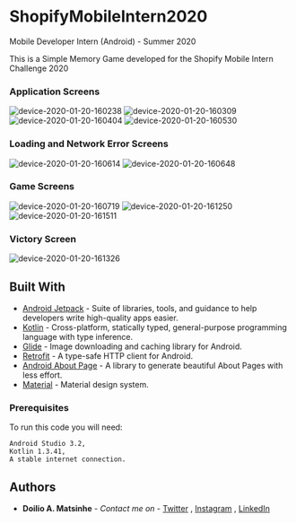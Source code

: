 # ShopifyMobileIntern2020
Mobile Developer Intern (Android) - Summer 2020

This is a Simple Memory Game developed for the Shopify Mobile Intern Challenge 2020


### Application Screens

![device-2020-01-20-160238](https://user-images.githubusercontent.com/38020305/72734119-d35bbe80-3ba1-11ea-85db-913b11f471a9.png)
![device-2020-01-20-160309](https://user-images.githubusercontent.com/38020305/72734123-d35bbe80-3ba1-11ea-9165-8f7221c330f4.png)
![device-2020-01-20-160404](https://user-images.githubusercontent.com/38020305/72734125-d3f45500-3ba1-11ea-8979-9098a1c21f5c.png)
![device-2020-01-20-160530](https://user-images.githubusercontent.com/38020305/72734126-d48ceb80-3ba1-11ea-8917-1e72718c989f.png)

### Loading and Network Error Screens

![device-2020-01-20-160614](https://user-images.githubusercontent.com/38020305/72734127-d48ceb80-3ba1-11ea-9b49-d7615023ea92.png)
![device-2020-01-20-160648](https://user-images.githubusercontent.com/38020305/72734130-d5be1880-3ba1-11ea-9585-24bef484f379.png)

### Game Screens

![device-2020-01-20-160719](https://user-images.githubusercontent.com/38020305/72734132-d656af00-3ba1-11ea-854d-fae2bd1d8810.png)
![device-2020-01-20-161250](https://user-images.githubusercontent.com/38020305/72734136-d656af00-3ba1-11ea-8f82-dabfcebd9a8b.png)
![device-2020-01-20-161511](https://user-images.githubusercontent.com/38020305/72734141-d787dc00-3ba1-11ea-88ca-004f3e70d75f.png)

### Victory Screen

![device-2020-01-20-161326](https://user-images.githubusercontent.com/38020305/72734138-d6ef4580-3ba1-11ea-9a76-3d446ebab3c4.png)

## Built With

* [Android Jetpack](https://developer.android.com/jetpack/?gclid=Cj0KCQjwhJrqBRDZARIsALhp1WQBmjQ4WUpnRT4ETGGR1T_rQG8VU3Ta_kVwiznZASR5y4fgPDRYFqkaAhtfEALw_wcB) - Suite of libraries, tools, and guidance to help developers write high-quality apps easier. 
* [Kotlin](https://kotlinlang.org/) - Cross-platform, statically typed, general-purpose programming language with type inference.
* [Glide](https://github.com/bumptech/glide) - Image downloading and caching library for Android.
* [Retrofit](https://square.github.io/retrofit/) - A type-safe HTTP client for Android.
* [Android About Page](https://github.com/medyo/android-about-page) - A library to generate beautiful About Pages with less effort.
* [Material](https://material.io/) - Material design system.

### Prerequisites

To run this code you will need:

```
Android Studio 3.2,
Kotlin 1.3.41,
A stable internet connection.
```

## Authors

* **Doilio A. Matsinhe**  - *Contact me on* - [Twitter](https://twitter.com/DoilioMatsinhe) , [Instagram](https://www.instagram.com/doiliomatsinhe/) , [LinkedIn](https://www.linkedin.com/in/doilio-matsinhe)
